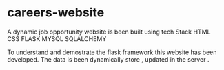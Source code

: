 # careers-website
A dynamic job opportunity website is been built 
using 
tech Stack
HTML
CSS
FLASK
MYSQL
SQLALCHEMY


To understand  and demostrate the flask framework this website has been  developed.
The data is been dynamically store , updated in the server .

